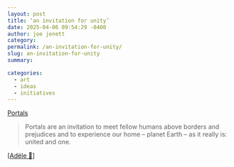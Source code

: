 ```yaml
---
layout: post
title: ‘an invitation for unity’
date: 2025-04-06 09:54:29 -0400
author: joe jenett
category: 
permalink: /an-invitation-for-unity/
slug: an-invitation-for-unity
summary: 

categories:
  - art
  - ideas
  - initiatives
---
```

<a title="Portals - Bridge to a United Planet" href="https://www.portals.org/">Portals</a>
<blockquote>
<p>
Portals are an invitation to meet fellow humans above borders and prejudices and to experience our home – planet Earth – as it really is: united and one.
</p>
</blockquote><p>
[<a title="Post by Adële 🦥, @adele@social.pollux.casa" href="https://social.pollux.casa/@adele/statuses/01JR5KA2PE4CYFZBBY2RY2227E">Adële 🦥</a>]
</p>

<a style="display:none;" href="https://brid.gy/publish/mastodon"><small>(cross-posted to mastodon)</small></a>